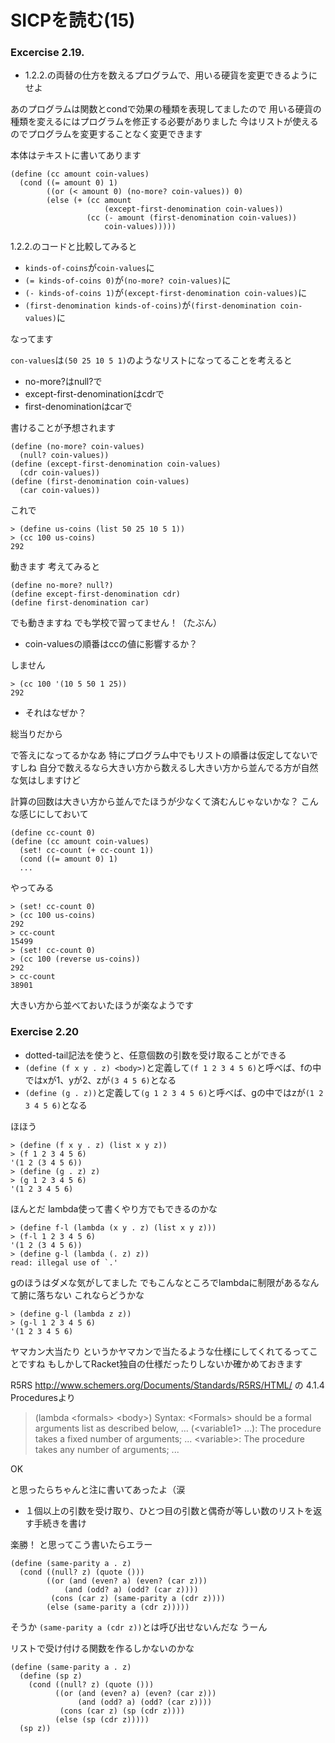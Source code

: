 # SICPを読む(15)

### Excercise 2.19.

* 1.2.2.の両替の仕方を数えるプログラムで、用いる硬貨を変更できるようにせよ

あのプログラムは関数とcondで効果の種類を表現してましたので
用いる硬貨の種類を変えるにはプログラムを修正する必要がありました
今はリストが使えるのでプログラムを変更することなく変更できます

本体はテキストに書いてあります

```
(define (cc amount coin-values)
  (cond ((= amount 0) 1)
        ((or (< amount 0) (no-more? coin-values)) 0)
        (else (+ (cc amount
                     (except-first-denomination coin-values))
                 (cc (- amount (first-denomination coin-values))
                     coin-values)))))
```

1.2.2.のコードと比較してみると

* `kinds-of-coins`が`coin-values`に
* `(= kinds-of-coins 0)`が`(no-more? coin-values)`に
* `(- kinds-of-coins 1)`が`(except-first-denomination coin-values)`に
* `(first-denomination kinds-of-coins)`が`(first-denomination coin-values)`に

なってます

`con-values`は`(50 25 10 5 1)`のようなリストになってることを考えると

* no-more?はnull?で
* except-first-denominationはcdrで
* first-denominationはcarで

書けることが予想されます

```
(define (no-more? coin-values)
  (null? coin-values))
(define (except-first-denomination coin-values)
  (cdr coin-values))
(define (first-denomination coin-values)
  (car coin-values))
```

これで

```
> (define us-coins (list 50 25 10 5 1))
> (cc 100 us-coins)
292
```

動きます
考えてみると

```
(define no-more? null?)
(define except-first-denomination cdr)
(define first-denomination car)
```

でも動きますね
でも学校で習ってません！（たぶん）

* coin-valuesの順番はccの値に影響するか？

しません

```
> (cc 100 '(10 5 50 1 25))
292
```

* それはなぜか？

総当りだから

で答えになってるかなあ
特にプログラム中でもリストの順番は仮定してないですしね
自分で数えるなら大きい方から数えるし大きい方から並んでる方が自然な気はしますけど

計算の回数は大きい方から並んでたほうが少なくて済むんじゃないかな？
こんな感じにしておいて

```
(define cc-count 0)
(define (cc amount coin-values)
  (set! cc-count (+ cc-count 1))
  (cond ((= amount 0) 1)
  ...
```

やってみる

```
> (set! cc-count 0)
> (cc 100 us-coins)
292
> cc-count
15499
> (set! cc-count 0)
> (cc 100 (reverse us-coins))
292
> cc-count
38901
```

大きい方から並べておいたほうが楽なようです

### Exercise 2.20

* dotted-tail記法を使うと、任意個数の引数を受け取ることができる
* `(define (f x y . z) <body>)`と定義して`(f 1 2 3 4 5 6)`と呼べば、fの中ではxが1、yが2、zが`(3 4 5 6)`となる
* `(define (g . z))`と定義して`(g 1 2 3 4 5 6)`と呼べば、gの中ではzが`(1 2 3 4 5 6)`となる

ほほう

```
> (define (f x y . z) (list x y z))
> (f 1 2 3 4 5 6)
'(1 2 (3 4 5 6))
> (define (g . z) z)
> (g 1 2 3 4 5 6)
'(1 2 3 4 5 6)
```

ほんとだ
lambda使って書くやり方でもできるのかな

```
> (define f-l (lambda (x y . z) (list x y z)))
> (f-l 1 2 3 4 5 6)
'(1 2 (3 4 5 6))
> (define g-l (lambda (. z) z))
read: illegal use of `.'
```

gのほうはダメな気がしてました
でもこんなところでlambdaに制限があるなんて腑に落ちない
これならどうかな

```
> (define g-l (lambda z z))
> (g-l 1 2 3 4 5 6)
'(1 2 3 4 5 6)
```

ヤマカン大当たり
というかヤマカンで当たるような仕様にしてくれてるってことですね
もしかしてRacket独自の仕様だったりしないか確かめておきます

R5RS http://www.schemers.org/Documents/Standards/R5RS/HTML/ の
4.1.4 Proceduresより

> (lambda \<formals\> \<body\>)
> Syntax: \<Formals\> should be a formal arguments list as described below, ...
> (\<variable1\> ...): The procedure takes a fixed number of arguments; ... 
> \<variable\>: The procedure takes any number of arguments; ...

OK

と思ったらちゃんと注に書いてあったよ（涙

* １個以上の引数を受け取り、ひとつ目の引数と偶奇が等しい数のリストを返す手続きを書け

楽勝！
と思ってこう書いたらエラー

```
(define (same-parity a . z)
  (cond ((null? z) (quote ())) 
        ((or (and (even? a) (even? (car z)))
            (and (odd? a) (odd? (car z))))
         (cons (car z) (same-parity a (cdr z))))
        (else (same-parity a (cdr z)))))
```

そうか
`(same-parity a (cdr z))`とは呼び出せないんだな
うーん

リストで受け付ける関数を作るしかないのかな

```
(define (same-parity a . z)
  (define (sp z)
    (cond ((null? z) (quote ())) 
          ((or (and (even? a) (even? (car z)))
               (and (odd? a) (odd? (car z))))
           (cons (car z) (sp (cdr z))))
          (else (sp (cdr z)))))
  (sp z))
```


